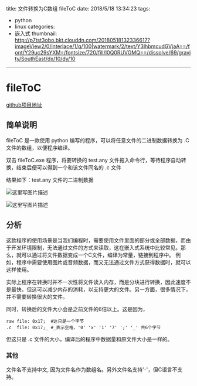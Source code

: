 title: 文件转换为C数组 fileToC
date: 2018/5/18 13:34:23
tags: 
- python
- linux
categories:
- 嵌入式
thumbnail: http://p7tst3obo.bkt.clouddn.com/20180518132336617?imageView2/0/interlace/1/q/100|watermark/2/text/Y3lhbmcudGVjaA==/font/Y29uc29sYXM=/fontsize/720/fill/I0Q0RUVGMQ==/dissolve/69/gravity/SouthEast/dx/10/dy/10
---

# fileToC

[github项目地址](https://github.com/cyang812/tools)

## 简单说明
fileToC 是一款使用 python 编写的程序，可以将任意文件的二进制数据转换为 .C 文件的数组，以便程序编译。

双击 fileToC.exe 程序，将要转换的 test.any 文件拖入命令行，等待程序自动转换，结束后便可以得到一个和该文件同名的 .c 文件

<!-- more -->

结果如下：test.any 文件的二进制数据

![这里写图片描述](http://p7tst3obo.bkt.clouddn.com/20180518132336617?imageView2/0/interlace/1/q/100|watermark/2/text/Y3lhbmcudGVjaA==/font/Y29uc29sYXM=/fontsize/720/fill/I0Q0RUVGMQ==/dissolve/69/gravity/SouthEast/dx/10/dy/10)

![这里写图片描述](http://p7tst3obo.bkt.clouddn.com/20180518132349534?imageView2/0/interlace/1/q/100|watermark/2/text/Y3lhbmcudGVjaA==/font/Y29uc29sYXM=/fontsize/720/fill/I0Q0RUVGMQ==/dissolve/69/gravity/SouthEast/dx/10/dy/10)

## 分析
这款程序的使用场景是当我们编程时，需要使用文件里面的部分或全部数据，而由于开发环境限制，无法通过文件的方式来读取，这在嵌入式系统中比较常见。那么，就可以通过将文件数据变成一个C文件，编译为常量，链接到程序中。
例如，程序中需要使用图片或音频数据，而又无法通过文件方式获得数据时，就可以这样使用。

实际上程序在转换时并不一次性将文件读入内存，而是分块进行转换，因此速度不是最快，但这可以减少内存的消耗，以支持更大的文件。另一方面，很多情况下，并不需要转换很大的文件。

同时，转换后的文件大小会是之前文件的6倍以上。这是因为，
```
raw file: 0x17;  #这只是一个字节
.c  file: 0x17;_ #_表示空格，'0' 'x' '1' '7' ';' '_' 共6个字节 
```
但这只是 .c 文件的大小，编译后的程序中数据量和原文件大小是一样的。

### 其他
文件名不支持中文, 因为文件名作为数组名。另外文件名支持'-'，但C语言不支持。

